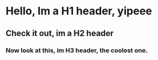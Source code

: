 # Hello, Im a H1 header, yipeee
## Check it out, im a H2 header
### Now look at this, im H3 header, the coolest one.
